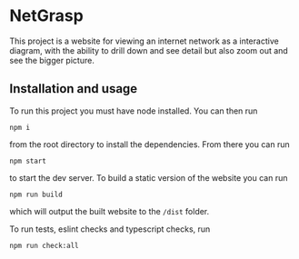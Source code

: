 # NetGrasp

This project is a website for viewing an internet network as a interactive diagram, with the ability to drill down and see detail but also zoom out and see the bigger picture.

## Installation and usage

To run this project you must have node installed. You can then run

```
npm i
```

from the root directory to install the dependencies. From there you can run

```
npm start
```

to start the dev server. To build a static version of the website you can run

```
npm run build
```

which will output the built website to the `/dist` folder.

To run tests, eslint checks and typescript checks, run

```
npm run check:all
```
